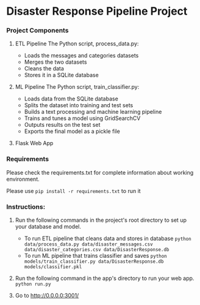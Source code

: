 # Disaster Response Pipeline Project

### Project Components 

1. ETL Pipeline
The Python script, process_data.py:

    - Loads the messages and categories datasets
    - Merges the two datasets
    - Cleans the data
    - Stores it in a SQLite database

2. ML Pipeline
The Python script, train_classifier.py:

    - Loads data from the SQLite database
    - Splits the dataset into training and test sets
    - Builds a text processing and machine learning pipeline
    - Trains and tunes a model using GridSearchCV
    - Outputs results on the test set
    - Exports the final model as a pickle file

3. Flask Web App

### Requirements
Please check the requirements.txt for complete information about working environment.

Please use `pip install -r requirements.txt` to run it

### Instructions:
1. Run the following commands in the project's root directory to set up your database and model.

    - To run ETL pipeline that cleans data and stores in database
        `python data/process_data.py data/disaster_messages.csv data/disaster_categories.csv data/DisasterResponse.db`
    - To run ML pipeline that trains classifier and saves
        `python models/train_classifier.py data/DisasterResponse.db models/classifier.pkl`

2. Run the following command in the app's directory to run your web app.
    `python run.py`

3. Go to http://0.0.0.0:3001/
